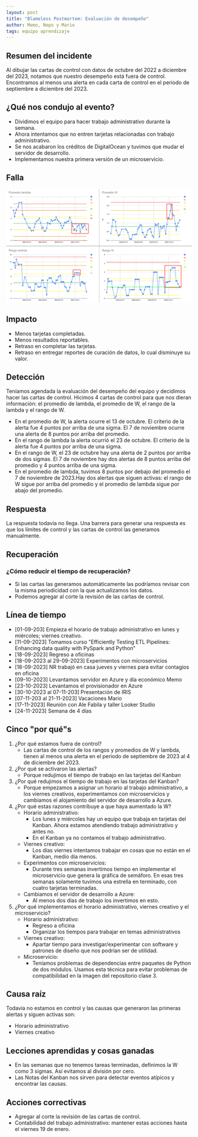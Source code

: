 ```yaml
---
layout: post
title: "Blameless Postmortem: Evaluación de desempeño"
author: Memo, Nepo y Mario
tags: equipo aprendizaje
---
```


## Resumen del incidente
Al dibujar las cartas de control con datos de octubre del 2022 a diciembre del 2023, notamos que nuestro desempeño está fuera de control. Encontramos al menos una alerta en cada carta de control en el periodo de septiembre a diciembre del 2023.

## ¿Qué nos condujo al evento?
- Dividimos el equipo para hacer trabajo administrativo durante la semana.
- Ahora intentamos que no entren tarjetas relacionadas con trabajo administrativo.
- Se nos acabaron los créditos de DigitalOcean y tuvimos que mudar el servidor de desarrollo.
- Implementamos nuestra primera versión de un microservicio.

## Falla
![cartas de control](/assets/images/control_charts.png)

## Impacto
- Menos tarjetas completadas.
- Menos resultados reportables.
- Retraso en completar las tarjetas.
- Retraso en entregar reportes de curación de datos, lo cual disminuye su valor.

## Detección
Teníamos agendada la evaluación del desempeño del equipo y decidimos hacer las cartas de control. Hicimos 4 cartas de control para que nos dieran información: el promedio de lambda, el promedio de W, el rango de la lambda y el rango de W.
- En el promedio de W, la alerta ocurre el 13 de octubre. El criterio de la alerta fue 4 puntos por arriba de una sigma. El 7 de noviembre ocurre una alerta de 8 puntos por arriba del promedio.
- En el rango de lambda la alerta ocurrió el 23 de octubre. El criterio de la alerta fue 4 puntos por arriba de una sigma.
- En el rango de W, el 23 de octubre hay una alerta de 2 puntos por arriba de dos sigmas. El 7 de noviembre hay dos alertas de 8 puntos arriba del promedio y 4 puntos arriba de una sigma. 
- En el promedio de lambda, tuvimos 8 puntos por debajo del promedio el 7 de noviembre de 2023.Hay dos alertas que siguen activas: el rango de W sigue por arriba del promedio y el promedio de lambda sigue por abajo del promedio.

## Respuesta
La respuesta todavía no llega.
Una barrera para generar una respuesta es que los límites de control y las cartas de control las generamos manualmente.

## Recuperación

### ¿Cómo reducir el tiempo de recuperación?
- Si las cartas las generamos automáticamente las podríamos revisar con la misma periodicidad con la que actualizamos los datos.
- Podemos agregar al corte la revisión de las cartas de control.

## Línea de tiempo
- [01-09-203] Empieza el horario de trabajo administrativo en lunes y miércoles; viernes creativo.
- [11-09-2023] Tomamos curso "Efficiently Testing ETL Pipelines: Enhancing data quality with PySpark and Python"
- [18-09-2023] Regreso a oficinas
- [18-09-2023 al 29-09-2023] Experimentos con microservicios
- [18-09-2023] NR trabajó en casa jueves y viernes para evitar contagios en oficina
- [09-10-2023] Levantamos servidor en Azure y día económico Memo
- [23-10-2023] Levantamos el provisionador en Azure
- [30-10-2023 al 07-11-203] Presentación de IRIS
- [07-11-203 al 21-11-2023] Vacaciones Mario
- [17-11-2023] Reunión con Ale Fabila y taller Looker Studio
- [24-11-2023] Semana de 4 días

## Cinco "por qué"s
1. ¿Por qué estamos fuera de control?
    - Las cartas de control de los rangos y promedios de W y lambda, tienen al menos una alerta en el periodo de septiembre de 2023 al 4 de diciembre del 2023.
1. ¿Por qué se activaron las alertas?
    - Porque redujimos el tiempo de trabajo en las tarjetas del Kanban
1. ¿Por qué redujimos el tiempo de trabajo en las tarjetas del Kanban?
    - Porque empezamos a asignar un horario al trabajo administrativo, a los viernes creativos, experimentamos con microservicios y cambiamos el alojamiento del servidor de desarrollo a Azure.
1. ¿Por qué estas razones contribuye a que haya aumentado la W?
    - Horario administrativo:
      - Los lunes y miércoles hay un equipo que trabaja en tarjetas del Kanban. Ahora estamos atendiendo trabajo administrativo y antes no.
      - En el Kanban ya no contamos el trabajo administrativo.
    - Viernes creativo:
      - Los días viernes intentamos trabajar en cosas que no están en el Kanban, medio día menos.
    - Experimentos con microservicios:
      - Durante tres semanas invertimos tiempo en implementar el microservicio que genera la gráfica de semáforo. En esas tres semanas solamente tuvimos una estrella en terminado, con cuatro tarjetas terminadas.
    - Cambiamos el servidor de desarrollo a Azure:
      - Al menos dos días de trabajo los invertimos en esto.
1. ¿Por qué implementamos el horario administrativo, viernes creativo y el microservicio?
    - Horario administrativo:
        - Regreso a oficina
        - Organizar los tiempos para trabajar en temas administrativos
    - Viernes creativo:
        - Apartar tiempo para investigar/experimentar con software y patrones de diseño que nos podrían ser de utilidad.
    - Microservicio:
        - Teníamos problemas de dependencias entre paquetes de Python de dos módulos. Usamos esta técnica para evitar problemas de compatibilidad en la imagen del repositorio clase 3.

## Causa raíz
Todavía no estamos en control y las causas que generaron las primeras alertas y siguen activas son:
- Horario administrativo
- Viernes creativo

## Lecciones aprendidas y cosas ganadas
- En las semanas que no tenemos tareas terminadas, definimos la W como 3 sigmas. Así evitamos al división por cero. 
- Las Notas del Kanban nos sirven para detectar eventos atípicos y encontrar las causas.

## Acciones correctivas
- Agregar al corte la revisión de las cartas de control.
- Contabilidad del trabajo administrativo: mantener estas acciones hasta el viernes 19 de enero.